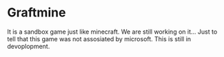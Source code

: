# Graftmine
It is a sandbox game just like minecraft. We are still working on it...
Just to tell that this game was not assosiated by microsoft.
This is still in devoplopment.
